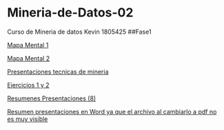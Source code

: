 # Mineria-de-Datos-02
Curso de Mineria de datos Kevin 1805425
##Fase1

[Mapa Mental 1 ](https://github.com/kevingonzalez1805425/Mineria-de-Datos-02/blob/master/Mapamental%201%20Mineria.pdf)

[Mapa Mental 2 ](https://github.com/kevingonzalez1805425/Mineria-de-Datos-02/blob/master/Mapa%20mental%202%201805425...pdf)

[Presentaciones tecnicas de mineria](https://github.com/kevingonzalez1805425/Mineria-de-Datos-02/blob/master/Presentacion_Clasificacion__02.pdf)

[Ejercicios 1 y 2 ](https://github.com/kevingonzalez1805425/Mineria-de-Datos-02/blob/master/Ejercicios_1.pdf)

[Resumenes Presentaciones (8)](https://github.com/kevingonzalez1805425/Mineria-de-Datos-02/blob/master/Resumenes_1805425...pdf)

[Resumen presentaciones en Word ya que el archivo al cambiarlo a pdf no es muy visible](https://github.com/kevingonzalez1805425/Mineria-de-Datos-02/blob/master/Resumenes_1805425.docx)
